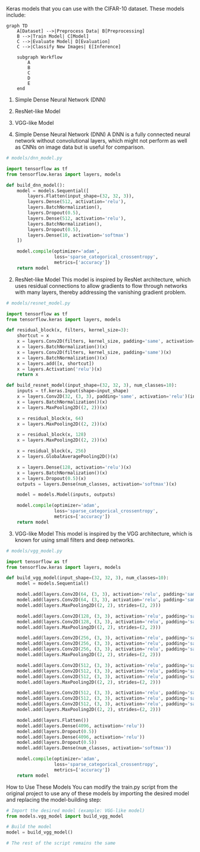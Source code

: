Keras models that you can use with the CIFAR-10 dataset. These models include:

```mermaid
graph TD
    A[Dataset] -->|Preprocess Data| B[Preprocessing]
    B -->|Train Model| C[Model]
    C -->|Evaluate Model| D[Evaluation]
    C -->|Classify New Images| E[Inference]

    subgraph Workflow
        A
        B
        C
        D
        E
    end
```

1. Simple Dense Neural Network (DNN)
2. ResNet-like Model
3. VGG-like Model

1. Simple Dense Neural Network (DNN)
A DNN is a fully connected neural network without convolutional layers, which might not perform as well as CNNs on image data but is useful for comparison.

```python
# models/dnn_model.py

import tensorflow as tf
from tensorflow.keras import layers, models

def build_dnn_model():
    model = models.Sequential([
        layers.Flatten(input_shape=(32, 32, 3)),
        layers.Dense(512, activation='relu'),
        layers.BatchNormalization(),
        layers.Dropout(0.5),
        layers.Dense(512, activation='relu'),
        layers.BatchNormalization(),
        layers.Dropout(0.5),
        layers.Dense(10, activation='softmax')
    ])

    model.compile(optimizer='adam',
                  loss='sparse_categorical_crossentropy',
                  metrics=['accuracy'])
    return model
```

2. ResNet-like Model
This model is inspired by ResNet architecture, which uses residual connections to allow gradients to flow through networks with many layers, thereby addressing the vanishing gradient problem.

```python
# models/resnet_model.py

import tensorflow as tf
from tensorflow.keras import layers, models

def residual_block(x, filters, kernel_size=3):
    shortcut = x
    x = layers.Conv2D(filters, kernel_size, padding='same', activation='relu')(x)
    x = layers.BatchNormalization()(x)
    x = layers.Conv2D(filters, kernel_size, padding='same')(x)
    x = layers.BatchNormalization()(x)
    x = layers.add([x, shortcut])
    x = layers.Activation('relu')(x)
    return x

def build_resnet_model(input_shape=(32, 32, 3), num_classes=10):
    inputs = tf.keras.Input(shape=input_shape)
    x = layers.Conv2D(32, (3, 3), padding='same', activation='relu')(inputs)
    x = layers.BatchNormalization()(x)
    x = layers.MaxPooling2D((2, 2))(x)

    x = residual_block(x, 64)
    x = layers.MaxPooling2D((2, 2))(x)

    x = residual_block(x, 128)
    x = layers.MaxPooling2D((2, 2))(x)

    x = residual_block(x, 256)
    x = layers.GlobalAveragePooling2D()(x)

    x = layers.Dense(128, activation='relu')(x)
    x = layers.BatchNormalization()(x)
    x = layers.Dropout(0.5)(x)
    outputs = layers.Dense(num_classes, activation='softmax')(x)

    model = models.Model(inputs, outputs)

    model.compile(optimizer='adam',
                  loss='sparse_categorical_crossentropy',
                  metrics=['accuracy'])
    return model
```

3. VGG-like Model
This model is inspired by the VGG architecture, which is known for using small filters and deep networks.

```python
# models/vgg_model.py

import tensorflow as tf
from tensorflow.keras import layers, models

def build_vgg_model(input_shape=(32, 32, 3), num_classes=10):
    model = models.Sequential()

    model.add(layers.Conv2D(64, (3, 3), activation='relu', padding='same', input_shape=input_shape))
    model.add(layers.Conv2D(64, (3, 3), activation='relu', padding='same'))
    model.add(layers.MaxPooling2D((2, 2), strides=(2, 2)))

    model.add(layers.Conv2D(128, (3, 3), activation='relu', padding='same'))
    model.add(layers.Conv2D(128, (3, 3), activation='relu', padding='same'))
    model.add(layers.MaxPooling2D((2, 2), strides=(2, 2)))

    model.add(layers.Conv2D(256, (3, 3), activation='relu', padding='same'))
    model.add(layers.Conv2D(256, (3, 3), activation='relu', padding='same'))
    model.add(layers.Conv2D(256, (3, 3), activation='relu', padding='same'))
    model.add(layers.MaxPooling2D((2, 2), strides=(2, 2)))

    model.add(layers.Conv2D(512, (3, 3), activation='relu', padding='same'))
    model.add(layers.Conv2D(512, (3, 3), activation='relu', padding='same'))
    model.add(layers.Conv2D(512, (3, 3), activation='relu', padding='same'))
    model.add(layers.MaxPooling2D((2, 2), strides=(2, 2)))

    model.add(layers.Conv2D(512, (3, 3), activation='relu', padding='same'))
    model.add(layers.Conv2D(512, (3, 3), activation='relu', padding='same'))
    model.add(layers.Conv2D(512, (3, 3), activation='relu', padding='same'))
    model.add(layers.MaxPooling2D((2, 2), strides=(2, 2)))

    model.add(layers.Flatten())
    model.add(layers.Dense(4096, activation='relu'))
    model.add(layers.Dropout(0.5))
    model.add(layers.Dense(4096, activation='relu'))
    model.add(layers.Dropout(0.5))
    model.add(layers.Dense(num_classes, activation='softmax'))

    model.compile(optimizer='adam',
                  loss='sparse_categorical_crossentropy',
                  metrics=['accuracy'])
    return model
```

How to Use These Models
You can modify the train.py script from the original project to use any of these models by importing the desired model and replacing the model-building step:

```python
# Import the desired model (example: VGG-like model)
from models.vgg_model import build_vgg_model

# Build the model
model = build_vgg_model()

# The rest of the script remains the same
```
